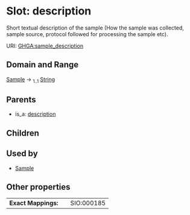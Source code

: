 
# Slot: description


Short textual description of the sample (How the sample was collected, sample source, protocol followed for processing the sample etc).

URI: [GHGA:sample_description](https://w3id.org/GHGA/sample_description)


## Domain and Range

[Sample](Sample.md) &#8594;  <sub>1..1</sub> [String](types/String.md)

## Parents

 *  is_a: [description](description.md)

## Children


## Used by

 * [Sample](Sample.md)

## Other properties

|  |  |  |
| --- | --- | --- |
| **Exact Mappings:** | | SIO:000185 |

